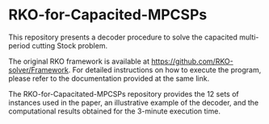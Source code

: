 # RKO-for-Capacited-MPCSPs
This repository presents a decoder procedure to solve the capacited multi-period cutting Stock problem.

The original RKO framework is available at https://github.com/RKO-solver/Framework. For detailed instructions on how to execute the program, please refer to the documentation provided at the same link.

The RKO-for-Capacitated-MPCSPs repository provides the 12 sets of instances used in the paper, an illustrative example of the decoder, and the computational results obtained for the 3-minute execution time.
